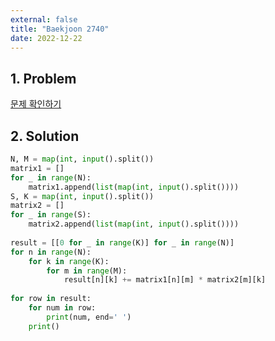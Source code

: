 ```yaml
---
external: false
title: "Baekjoon 2740"
date: 2022-12-22
---
```


## 1. Problem

[문제 확인하기](https://www.acmicpc.net/problem/2740)

## 2. Solution

```python
N, M = map(int, input().split()) 
matrix1 = [] 
for _ in range(N): 
    matrix1.append(list(map(int, input().split()))) 
S, K = map(int, input().split()) 
matrix2 = []
for _ in range(S): 
    matrix2.append(list(map(int, input().split())))
    
result = [[0 for _ in range(K)] for _ in range(N)] 
for n in range(N): 
    for k in range(K): 
        for m in range(M): 
            result[n][k] += matrix1[n][m] * matrix2[m][k] 
            
for row in result: 
    for num in row: 
        print(num, end=' ') 
    print()
```
